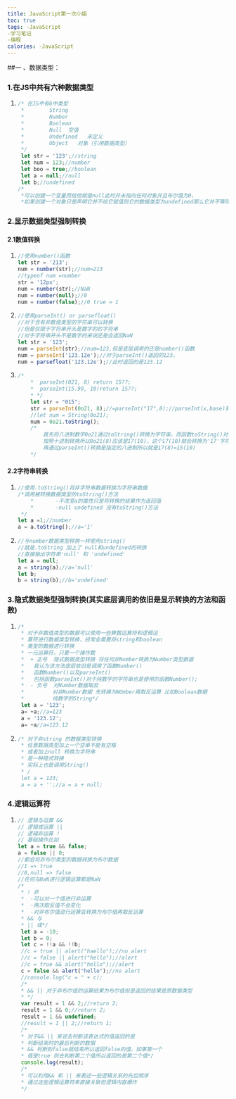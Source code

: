 ```yaml
---
title: JavaScript第一次小姐
toc: true
tags: -JavaScript
-学习笔记
-编程
calories: -JavaScript
---
```


##一 、数据类型：

### 1.在JS中共有六种数据类型

1. ```javascript
   /* 在JS中有6中类型
    *        String
    *        Number
    *        Boolean
    *        Null  空值
    *        Undefined   未定义
    *        Object   对象（引用数据类型）
    */
    let str = '123';//string
    let num = 123;//number
    let boo = true;//boolean
    let a = null;//null
    let b;//undefined
   /*
    *可以创建一个变量而给他赋值null此时并未指向任何对象并且布尔值为0，
    *如果创建一个对象只是声明它并不给它赋值则它的数据类型为undefined那么它并不等同于null比如要比较两个变量那么就要考虑到是否会出现null和undefined的比较如果需要区分它们那么就需要使用严格比较符(===)以及严格不等符(!==)，否则使用普 通的比较符


### 2.显示数据类型强制转换

#### 2.1数值转换

1. ```javascript
   //使用number()函数
   let str = '213';
   num = number(str);//num=213
   //typeof num =number
   str = '12px';
   num = number(str);//NaN
   num = number(null);//0
   num = number(false);//0 true = 1


2. ```javascript
   //使用parseInt() or parsefloat()
   //对于含有非数值类型的字符串可以转换
   //但是仅限于字符串开头是数字的的字符串
   //对于字符串开头不是数字的来说还是会返回NaN
   let str = '123';
   num = parseInt(str);//num=123,但是底层调用的还是number()函数
   num = parseInt('123.12e');//对于parseInt()返回的123，
   num = parsefloat('123.12e');//此时返回的是123.12


3. ```javascript
   /*
       *  parseInt(021, 8) return 15??;
       *  parseInt(15.99, 10)return 15??;
       * */
       let str = "015";
       str = parseInt(0o21, 8);//=parseInt("17",8);//parseInt(x,base)转换为不同进制的数字
       //let num = String(0o21);
       num = 0o21.toString();
       /*
           首先将八进制数字0o21通过toString()转换为字符串，而函数toString()对于纯数字的转换应当是
           按照十进制转换所以0o21(8)应该是17(10)，这个17(10)就会转换为'17'字符串，
           再通过parseInt()转换是指定的八进制所以就是17(8)=15(10)
       */


#### 2.2字符串转换
1. ```javascript
   //使用.toString()将非字符串数据转换为字符串数据
   /*调用被转换数据类型的toString()方法
       *       -不改变a的属性只是将转换的结果作为返回值
       *       -null undefined 没有toString()方法
    */
   let a =1;//number
   a = a.toString();//a='1'
2. ```javascript
   //与number数据类型转换一样使用string()
   //就是.toString 加上了 null和undefined的转换
   //直接输出字符串'null' 和 'undefined'
   let a = null;
   a = string(a);//a='null'
   let b;
   b = string(b);//b='undefined'

### 3.隐式数据类型强制转换(其实底层调用的依旧是显示转换的方法和函数)
1. ```javascript
   /*
    * 对于非数值类型的数据可以使用一些算数运算符和逻辑运
    * 算符进行数据类型转换，经常会需要将string和boolean
    * 类型的数据进行转换
    * 一元运算符，只要一个操作数
    *  + 正号  隐式数据类型转换 将任何非Number转换为Number类型数据
    *   我认为该方法底层依旧是调用了函数Number()
    *   函数Number()以及parseInt()
    *   包括函数parseInt()对于纯数字的字符串也是使用的函数Number();
    *  - 负号  对Number数据取反
    *         对非Number数据 先转换为NUmber再取反运算 比如Boolean数据
    *         纯数字的String*/
    let a = '123';
    a= +a;//a=123
    a = '123.12';
    a= +a//a=123.12
2. ```javascript
   /* 对于非string 的数据类型转换
    * 任意数据类型加上一个空串不能有空格
    * 或者加上null 转换为字符串
    * 是一种隐式转换
    * 实际上也是调用String()
    * /
    let a = 123;
    a = a + '';//a = a + null;

### 4.逻辑运算符
1. ```javascript
   // 逻辑与运算 &&
   // 逻辑或运算 ||
   // 逻辑非运算 !
   // 基础操作比如
   let a = true && false;
   a = false || 0;
   //都会将非布尔类型的数据转换为布尔数据
   //1 => true
   //0,null => false
   //任何与NaN进行逻辑运算都是NaN
   /*
    * ! 非
    *  -可以对一个值进行非运算
    *  -两次取反值不会变化
    *  -对非布尔值进行运算会转换为布尔值再取反运算
    * && 与
    * || 或*/
    let a = -10;
    let b = 0;
    let c = !!a && !!b;
    //c = true || alert("haello");//no alert
    //c = false || alert("hello");//alert
    //c = true && alert("hello");//alert
    c = false && alert("hello");//no alert
    //console.log("c = " + c);
    /*
    * && || 对于非布尔值的运算结果为布尔值但是返回的结果是原数据类型
    * */
    var result = 1 && 2;//return 2;
    result = 1 && 0;//return 2;
    result = 1 && undefined;
    //result = 1 || 2;//return 1;
    /*
    * 对于&& || 来说去判断该表达式的值返回的是
    * 判断结束时的最后判断的数据
    * && 判断到false就结束所以返回false的值，如果第一个
    * 值是true 则去判断第二个值所以返回的是第二个值*/
    console.log(result);
    /*
    * 可以利用&& 和 || 来表述一些逻辑关系的先后顺序
    * 通过这些逻辑运算符来直接关联但逻辑内容爆炸
    */
